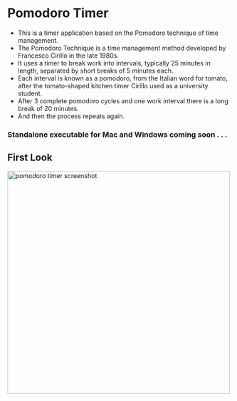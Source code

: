 # Pomodoro Timer
* This is a timer application based on the Pomodoro technique of time management.
* The Pomodoro Technique is a time management method developed by Francesco Cirillo in the late 1980s.
* It uses a timer to break work into intervals, typically 25 minutes in length, separated by short breaks of 5 minutes each.
* Each interval is known as a pomodoro, from the Italian word for tomato, after the tomato-shaped kitchen timer Cirillo used as a university student.
* After 3 complete pomodoro cycles and one work interval there is a long break of 20 minutes.
* And then the process repeats again.

### Standalone executable for Mac and Windows coming soon . . .

## First Look
<img src="https://i.imgur.com/1o6fdtq.png" width = 500 alt="pomodoro timer screenshot">
